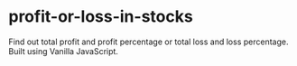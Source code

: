 # profit-or-loss-in-stocks
Find out total profit and profit percentage or total loss and loss percentage. Built using Vanilla JavaScript.

